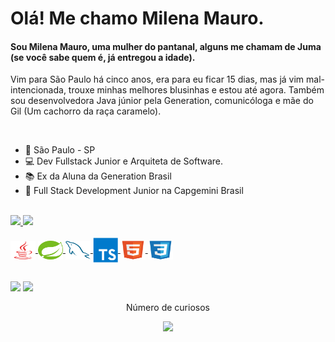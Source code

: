 # Olá! Me chamo Milena Mauro.

####  Sou Milena Mauro, uma mulher do pantanal, alguns me chamam de Juma (se você sabe quem é, já entregou a idade).
Vim para São Paulo há cinco anos, era para eu ficar 15 dias, mas já vim mal-intencionada, trouxe minhas melhores blusinhas e estou até agora. Também sou desenvolvedora Java júnior pela Generation, comunicóloga e mãe do Gil (Um cachorro da raça caramelo). 
  
 <br>
  
- 📍  São Paulo - SP
- 💻 Dev Fullstack Junior e Arquiteta de Software.
- 📚 Ex da Aluna da Generation Brasil
- 💼 Full Stack Development Junior na Capgemini Brasil
 
  
<br>
  
<div>
  <a href="https://github.com/milenamauro">
  <img height="150em" src="https://github-readme-stats.vercel.app/api?username=milenamauro&show_icons=true&theme=dark&include_all_commits=true&count_private=true"/>
  <img height="150em" src="https://github-readme-stats.vercel.app/api/top-langs/?username=milenamauro&layout=compact&langs_count=7&theme=dark"/>
</div>

<div style="display: inline_block"><br>
  <img align="center" alt="milenamauro-Js" height="30" width="40" src="https://raw.githubusercontent.com/devicons/devicon/master/icons/java/java-plain.svg">
  <img align="center" alt="milenamauro-Js" height="30" width="40" src="https://raw.githubusercontent.com/devicons/devicon/master/icons/spring/spring-original.svg">
    <img align="center" alt="milenamauro-Js" height="30" width="40" src="https://raw.githubusercontent.com/devicons/devicon/master/icons/mysql/mysql-plain.svg">
  <img align="center" alt="milenamauro height="41" width="40" src="https://raw.githubusercontent.com/devicons/devicon/master/icons/typescript/typescript-plain.svg">
  <img align="center" alt="milenamauro-HTML" height="30" width="40" src="https://raw.githubusercontent.com/devicons/devicon/master/icons/html5/html5-original.svg">
  <img align="center" alt="milenamauro" height="30" width="40" src="https://raw.githubusercontent.com/devicons/devicon/master/icons/css3/css3-original.svg">
</div>
  
 ##
  
<div> 
  <a href="https://www.instagram.com/milenamauro/" target="_blank"><img src="https://img.shields.io/badge/-Instagram-%23E4405F?style=for-the-badge&logo=instagram&logoColor=white" target="_blank"></a>
  <a href="https://www.linkedin.com/in/milenamauro/" target="_blank"><img src="https://img.shields.io/badge/-LinkedIn-%230077B5?style=for-the-badge&logo=linkedin&logoColor=white" target="_blank"></a> 
  
</div>

<p align="center"> Número de curiosos </p>
<p align="center">   <img alingn="center" src="https://profile-counter.glitch.me/SeuPerfildoGitHub/count.svg" /></p>
